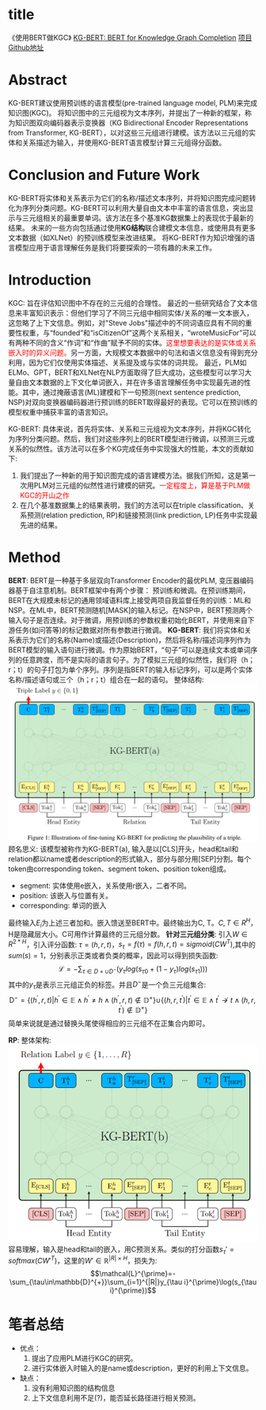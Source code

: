 # title
《使用BERT做KGC》
[KG-BERT: BERT for Knowledge Graph Completion](https://arxiv.org/abs/1909.03193)
[项目Github地址](https://github.com/yao8839836/kg-bert)
# Abstract
KG-BERT建议使用预训练的语言模型(pre-trained language model, PLM)来完成知识图(KGC)。
将知识图中的三元组视为文本序列，并提出了一种新的框架，称为知识图双向编码器表示变换器（KG Bidirectional Encoder Representations from Transformer, KG-BERT），以对这些三元组进行建模。该方法以三元组的实体和关系描述为输入，并使用KG-BERT语言模型计算三元组得分函数。

# Conclusion and Future Work
KG-BERT将实体和关系表示为它们的名称/描述文本序列，并将知识图完成问题转化为序列分类问题。KG-BERT可以利用大量自由文本中丰富的语言信息，突出显示与三元组相关的最重要单词。该方法在多个基准KG数据集上的表现优于最新的结果。
未来的一些方向包括通过使用**KG结构**联合建模文本信息，或使用具有更多文本数据（如XLNet）的预训练模型来改进结果。
将KG-BERT作为知识增强的语言模型应用于语言理解任务是我们将要探索的一项有趣的未来工作。

# Introduction
KGC: 旨在评估知识图中不存在的三元组的合理性。
最近的一些研究结合了文本信息来丰富知识表示：但他们学习了不同三元组中相同实体/关系的唯一文本嵌入，这忽略了上下文信息。例如，对"Steve Jobs"描述中的不同词语应具有不同的重要性权重，与“founded”和“isCitizenOf”这两个关系相关，“wroteMusicFor”可以有两种不同的含义“作词”和“作曲”赋予不同的实体。<font color='red'>这里想要表达的是实体或关系嵌入时的异义问题。</font>另一方面，大规模文本数据中的句法和语义信息没有得到充分利用，因为它们仅使用实体描述、关系提及或与实体的词共现。
最近，PLM如ELMo、GPT，BERT和XLNet在NLP方面取得了巨大成功，这些模型可以学习大量自由文本数据的上下文化单词嵌入，并在许多语言理解任务中实现最先进的性能。其中，通过掩蔽语言(ML)建模和下一句预测(next sentence prediction, NSP)对双向变换器编码器进行预训练的BERT取得最好的表现。它可以在预训练的模型权重中捕获丰富的语言知识。

KG-BERT: 具体来说，首先将实体、关系和三元组视为文本序列，并将KGC转化为序列分类问题。然后，我们对这些序列上的BERT模型进行微调，以预测三元或关系的似然性。该方法可以在多个KG完成任务中实现强大的性能，本文的贡献如下:
1. 我们提出了一种新的用于知识图完成的语言建模方法。据我们所知，这是第一次用PLM对三元组的似然性进行建模的研究。<font color='red'>一定程度上，算是基于PLM做KGC的开山之作</font>
2. 在几个基准数据集上的结果表明，我们的方法可以在triple classification、关系预测(relation prediction, RP)和链接预测(link prediction, LP)任务中实现最先进的结果。

# Method
**BERT**: BERT是一种基于多层双向Transformer Encoder的最优PLM, 变压器编码器基于自注意机制。BERT框架中有两个步骤：
预训练和微调。在预训练期间，BERT在大规模未标记的通用领域语料库上接受两项自我监督任务的训练：ML和NSP。在ML中，BERT预测随机[MASK]的输入标记。在NSP中，BERT预测两个输入句子是否连续。对于微调，用预训练的参数权重初始化BERT，并使用来自下游任务(如问答等)的标记数据对所有参数进行微调。
**KG-BERT**: 我们将实体和关系表示为它们的名称(Name)或描述(Description)，然后将名称/描述词序列作为BERT模型的输入语句进行微调。作为原始BERT，“句子”可以是连续文本或单词序列的任意跨度，而不是实际的语言句子。为了模拟三元组的似然性，我们将（h；r；t）的句子打包为单个序列。序列是指BERT的输入标记序列，可以是两个实体名称/描述语句或三个（h；r；t）组合在一起的语句。
整体结构: ![整体架构](../../image/KG-BERT%2001.png)
顾名思义: 该模型被称作为KG-BERT(a), 输入是以[CLS]开头，head和tail和relation都以name或者description的形式输入，部分与部分用[SEP]分割。每个token由corresponding token、segment token、position token组成。
- segment: 实体使用e嵌入，关系使用r嵌入，二者不同。
- position: 该嵌入与位置有关。
- corresponding: 单词的嵌入

最终输入$E_i$为上述三者加和。嵌入馈送至BERT中。最终输出为C, T。$C, T\in R^H$，H是隐藏层大小。C可用作计算最终的三元组分数。
**针对三元组分类**: 引入$W\in R^{2*H}$，引入评分函数: $\tau=(h,r,t)$，$s_\tau=f(\tau)=f(h,r,t)=sigmoid(CW^T)$,其中的$sum(s)=1$，分别表示正类或者负类的概率，因此可以得到损失函数:$$\mathcal{L}=-\sum_{\tau\in D+\cup D^-}(y_\tau log(s_{\tau0}+(1-y_\tau)log(s_{\tau1})))$$其中的$y_\tau$是表示三元组正负的标签。并且$D^-$是一个负三元组集合:$$\mathrm{D}^{-}=\{(h^{\prime},r,t)|h^{\prime}\in\mathbb{E}\wedge h^{\prime}\ne h\wedge(h^{\prime},r,t)\not\in\mathbb{D}^{+}\}\left.\cup\{(h,r,t^{\prime})|t^{\prime}\in\mathbb{E}\wedge t^{\prime}\not\to t\wedge(h,r,t^{\prime})\not\in\mathbb{D}^{+}\}\right.$$简单来说就是通过替换头尾使得相应的三元组不在正集合内即可。

**RP**:
整体架构:![整体架构](../../image/KG-BERT%2002.png)
容易理解，输入是head和tail的嵌入，用C预测关系。类似的打分函数$s_\tau'=softmax(CW'^T)$，这里的$W'\in \mathbb{R}^{|R|\times H}$，损失为:$$\mathcal{L}^{\prime}=-\sum_{\tau\in\mathbb{D}^{+}}\sum_{i=1}^{|R|}y_{\tau i}^{\prime}\log(s_{\tau i}^{\prime})$$

# 笔者总结
- 优点：
    1. 提出了应用PLM进行KGC的研究。
    2. 进行实体嵌入时输入的是name或description，更好的利用上下文信息。
- 缺点：
    1. 没有利用知识图的结构信息
    2. 上下文信息利用不足(?)，能否延长路径进行相关预测。